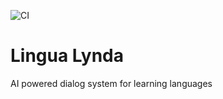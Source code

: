 ![CI](https://github.com/ravil23/lingualynda/workflows/.github/workflows/ci.yml/badge.svg)

# Lingua Lynda
AI powered dialog system for learning languages
